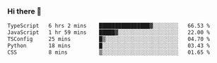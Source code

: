 ### Hi there 🌱
<!--START_SECTION:waka-->

```txt
TypeScript   6 hrs 2 mins    ████████████████▓░░░░░░░░   66.53 %
JavaScript   1 hr 59 mins    █████▓░░░░░░░░░░░░░░░░░░░   22.00 %
TSConfig     25 mins         █▒░░░░░░░░░░░░░░░░░░░░░░░   04.70 %
Python       18 mins         █░░░░░░░░░░░░░░░░░░░░░░░░   03.43 %
CSS          8 mins          ▒░░░░░░░░░░░░░░░░░░░░░░░░   01.65 %
```

<!--END_SECTION:waka-->
<!--
**Dieg0raf/Dieg0raf** is a ✨ _special_ ✨ repository because its `README.md` (this file) appears on your GitHub profile.

Here are some ideas to get you started:

- 🔭 I’m currently working on ...
- 🌱 I’m currently learning ...
- 👯 I’m looking to collaborate on ...
- 🤔 I’m looking for help with ...
- 💬 Ask me about ...
- 📫 How to reach me: ...
- 😄 Pronouns: ...
- ⚡ Fun fact: ...
-->
